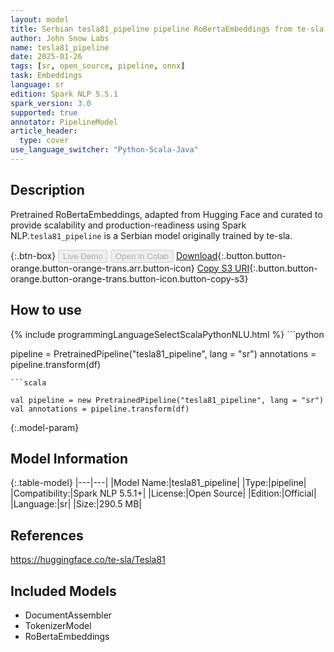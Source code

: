 ```yaml
---
layout: model
title: Serbian tesla81_pipeline pipeline RoBertaEmbeddings from te-sla
author: John Snow Labs
name: tesla81_pipeline
date: 2025-01-26
tags: [sr, open_source, pipeline, onnx]
task: Embeddings
language: sr
edition: Spark NLP 5.5.1
spark_version: 3.0
supported: true
annotator: PipelineModel
article_header:
  type: cover
use_language_switcher: "Python-Scala-Java"
---
```


## Description

Pretrained RoBertaEmbeddings, adapted from Hugging Face and curated to provide scalability and production-readiness using Spark NLP.`tesla81_pipeline` is a Serbian model originally trained by te-sla.

{:.btn-box}
<button class="button button-orange" disabled>Live Demo</button>
<button class="button button-orange" disabled>Open in Colab</button>
[Download](https://s3.amazonaws.com/auxdata.johnsnowlabs.com/public/models/tesla81_pipeline_sr_5.5.1_3.0_1737866411329.zip){:.button.button-orange.button-orange-trans.arr.button-icon}
[Copy S3 URI](s3://auxdata.johnsnowlabs.com/public/models/tesla81_pipeline_sr_5.5.1_3.0_1737866411329.zip){:.button.button-orange.button-orange-trans.button-icon.button-copy-s3}

## How to use



<div class="tabs-box" markdown="1">
{% include programmingLanguageSelectScalaPythonNLU.html %}
```python

pipeline = PretrainedPipeline("tesla81_pipeline", lang = "sr")
annotations =  pipeline.transform(df)   

```
```scala

val pipeline = new PretrainedPipeline("tesla81_pipeline", lang = "sr")
val annotations = pipeline.transform(df)

```
</div>

{:.model-param}
## Model Information

{:.table-model}
|---|---|
|Model Name:|tesla81_pipeline|
|Type:|pipeline|
|Compatibility:|Spark NLP 5.5.1+|
|License:|Open Source|
|Edition:|Official|
|Language:|sr|
|Size:|290.5 MB|

## References

https://huggingface.co/te-sla/Tesla81

## Included Models

- DocumentAssembler
- TokenizerModel
- RoBertaEmbeddings